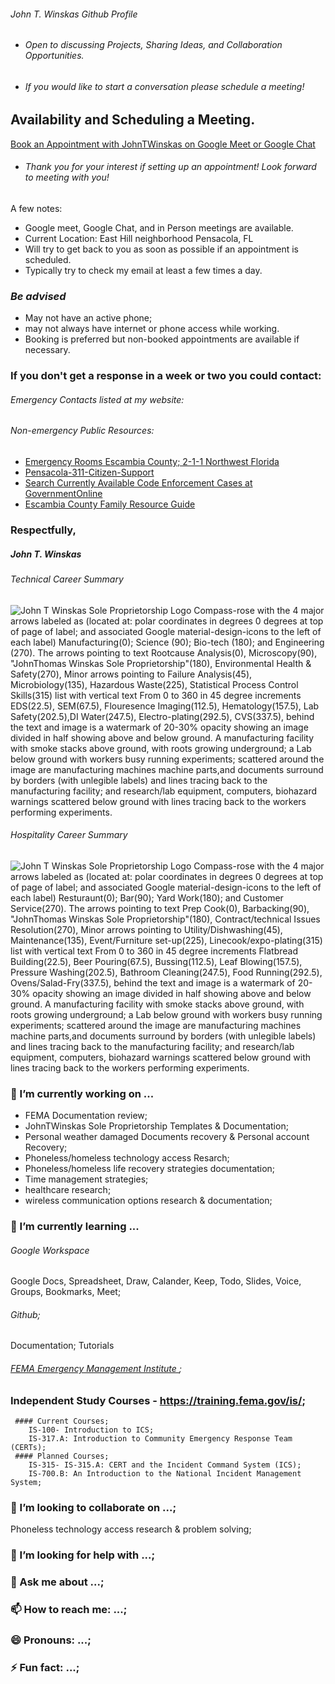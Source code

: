 ###### John T. Winskas Github Profile
 - ###### Open to discussing Projects, Sharing Ideas, and Collaboration Opportunities. 
- ###### If you would like to start a conversation please schedule a meeting!

## Availability and Scheduling a Meeting.


[Book an Appointment with JohnTWinskas on Google Meet or Google Chat](https://calendar.app.google/UHd7zUWMgbLkD5bd7)

 - ###### Thank you for your interest if setting up an appointment! Look forward to meeting with you!

A few notes:

- Google meet, Google Chat, and in Person meetings are available.
- Current Location: East Hill neighborhood Pensacola, FL
- Will try to get back to you as soon as possible if an appointment is scheduled.
- Typically try to check my email at least a few times a day.

### ***Be advised***

 - May not have an active phone;
 - may not always have internet or phone access while working.
 - Booking is preferred but non-booked appointments are available if necessary. 

 ### If you don't get a response in a week or two you could contact:
###### Emergency Contacts listed at my website:
###### Non-emergency Public Resources:
 - [Emergency Rooms Escambia County; 2-1-1 Northwest Florida](https://211nwfl.communityos.org/guided-search/render/ds/%7B%22service%5C%5Cservice_taxonomy%5C%5Cmodule_servicepost%22%3A%7B%22value%22%3A%5B%7B%22taxonomy_id%22%3A410667%7D%5D%2C%22operator%22%3A%5B%22contains_array%22%5D%7D%2C%22agency%5C%5Cagency_system%5C%5Cname%22%3A%7B%22value%22%3A%22VLTEST%22%2C%22operator%22%3A%5B%22notequals%22%5D%7D%7D?localHistory=q2xm3D88CYmgADHx1_bdUg)
 - [Pensacola-311-Citizen-Support](https://www.cityofpensacola.com/290/Pensacola-311-Citizen-Support)
 - [Search Currently Available Code Enforcement Cases at GovernmentOnline](https://www.mygovernmentonline.org/solutioncenter/)
 - [Escambia County Family Resource Guide](https://211nwfl.communityos.org/escfrg)

### Respectfully,

##### John T. Winskas

###### Technical Career Summary
![John T Winskas Sole Proprietorship Logo Compass-rose with the 4 major arrows labeled as (located at: polar coordinates in degrees 0 degrees at top of page of label; and  associated [Google material-design-icons](https://github.com/google/material-design-icons) to the left of each label) Manufacturing(0); Science (90); Bio-tech (180); and Engineering (270). The arrows pointing to text Rootcause Analysis(0), Microscopy(90), "JohnThomas Winskas Sole Proprietorship"(180), Environmental Health & Safety(270), Minor arrows pointing to Failure Analysis(45), Microbiology(135), Hazardous Waste(225), Statistical Process Control Skills(315) list with vertical text From 0 to 360 in 45 degree increments EDS(22.5), SEM(67.5), Flouresence Imaging(112.5), Hematology(157.5), Lab Safety(202.5),DI Water(247.5), Electro-plating(292.5), CVS(337.5), behind the text and image is a watermark of 20-30% opacity showing an image divided in half showing above and below ground. A manufacturing facility with smoke stacks above ground, with roots growing underground; a Lab below ground with workers busy running experiments; scattered around the image are manufacturing machines machine parts,and documents surround by borders (with unlegible labels) and lines tracing back to the manufacturing facility; and research/lab equipment, computers, biohazard warnings scattered below ground with lines tracing back to the workers performing experiments.](https://github.com/user-attachments/assets/2182cc16-d360-4596-97a9-95008ef124bc)

###### Hospitality Career Summary
![John T Winskas Sole Proprietorship Logo Compass-rose with the 4 major arrows labeled as (located at: polar coordinates in degrees 0 degrees at top of page of label; and  associated [Google material-design-icons](https://github.com/google/material-design-icons) to the left of each label) Resturaunt(0); Bar(90); Yard Work(180); and Customer Service(270). The arrows pointing to text Prep Cook(0), Barbacking(90), "JohnThomas Winskas Sole Proprietorship"(180), Contract/technical Issues Resolution(270), Minor arrows pointing to Utility/Dishwashing(45), Maintenance(135), Event/Furniture set-up(225), Linecook/expo-plating(315) list with vertical text From 0 to 360 in 45 degree increments Flatbread Building(22.5), Beer Pouring(67.5), Bussing(112.5), Leaf Blowing(157.5), Pressure Washing(202.5), Bathroom Cleaning(247.5), Food Running(292.5), Ovens/Salad-Fry(337.5), behind the text and image is a watermark of 20-30% opacity showing an image divided in half showing above and below ground. A manufacturing facility with smoke stacks above ground, with roots growing underground; a Lab below ground with workers busy running experiments; scattered around the image are manufacturing machines machine parts,and documents surround by borders (with unlegible labels) and lines tracing back to the manufacturing facility; and research/lab equipment, computers, biohazard warnings scattered below ground with lines tracing back to the workers performing experiments.](https://github.com/user-attachments/assets/d67c681d-4a28-4f72-813b-743f023dccf8)


### 🔭 I’m currently working on ...
 -  FEMA Documentation review;
 -  JohnTWinskas Sole Proprietorship Templates & Documentation;
 -  Personal weather damaged Documents recovery & Personal account Recovery;
 -  Phoneless/homeless technology access Resarch;
 -  Phoneless/homeless life recovery strategies documentation;
 -  Time management strategies;
 -  healthcare research;
 -  wireless communication options research & documentation;

### 🌱 I’m currently learning ...
###### Google Workspace
  Google Docs, Spreadsheet, Draw, Calander, Keep, Todo, Slides, Voice, Groups, Bookmarks, Meet;
###### Github;
  Documentation; Tutorials
  
###### [FEMA Emergency Management Institute ](https://training.fema.gov/ndemu/schools/emergency-management-institute/);
  ###  Independent Study Courses - https://training.fema.gov/is/;
     #### Current Courses;
        IS-100- Introduction to ICS;
        IS-317.A: Introduction to Community Emergency Response Team (CERTs);
     #### Planned Courses;
        IS-315- IS-315.A: CERT and the Incident Command System (ICS);
        IS-700.B: An Introduction to the National Incident Management System;
### 👯 I’m looking to collaborate on ...;
Phoneless technology access research & problem solving;
### 🤔 I’m looking for help with ...;
### 💬 Ask me about ...;
### 📫 How to reach me: ...;
### 😄 Pronouns: ...;
### ⚡ Fun fact: ...;
